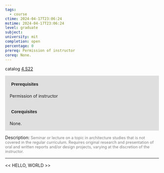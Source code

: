 ```yaml
---
tags:
  - course
ctime: 2024-04-17T23:06:24
mstime: 2024-04-17T23:06:24
level: graduate
subject: 
university: mit
completion: open
percentage: 0
prereq: Permission of instructor
coreq: None.
---
```


catalog [4.S22](http://student.mit.edu/catalog/m4b.html#4.S22)

<span style="display: block; padding: 15px; background-color: rgb(100, 100, 100, 0.2);"><font id="m_prereq3077_0" style="display: block; font-family: Arial, sans-serif; font-weight: bold; padding: 5px">Prerequisites</font><br><span id="prereq3077_0">Permission of instructor</span></span>
<span style="display: block; padding: 15px; background-color: rgb(100, 100, 100, 0.2);"><font id="m_coreq3077_0" style="display: block; font-family: Arial, sans-serif; font-weight: bold; padding: 5px">Corequisites</font><br><span id="coreq3077_0">None.</span></span>

<font style="">Description:</font>
<font style="color: grey; font-size: 0.8rem;">Seminar or lecture on a topic in architecture studies that is not covered in the regular curriculum. Requires original research and presentation of oral and written reports and/or design projects, varying at the discretion of the instructor.</font>



---

<< HELLO, WORLD >>

